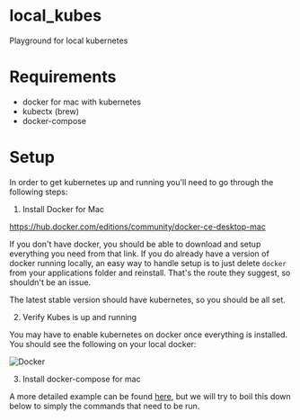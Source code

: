 # local_kubes
Playground for local kubernetes

# Requirements
- docker for mac with kubernetes
- kubectx (brew)
- docker-compose

# Setup
In order to get kubernetes up and running you'll need to go through the following steps:

1. Install Docker for Mac

https://hub.docker.com/editions/community/docker-ce-desktop-mac

If you don't have docker, you should be able to download and setup everything you need from that link. If you do already have a version of docker running locally, an easy way to handle setup is to just delete `docker` from your applications folder and reinstall. That's the route they suggest, so shouldn't be an issue.

The latest stable version should have kubernetes, so you should be all set.

2. Verify Kubes is up and running

You may have to enable kubernetes on docker once everything is installed. You should see the following on your local docker:

![Docker](https://github.com/AlexMapley/local_kubes/blob/master/images/kubes.png)

3. Install docker-compose for mac

A more detailed example can be found [here](https://github.com/Yelp/docker-compose/blob/master/docs/install.md), but we will try to boil this down below to simply the commands that need to be run.

